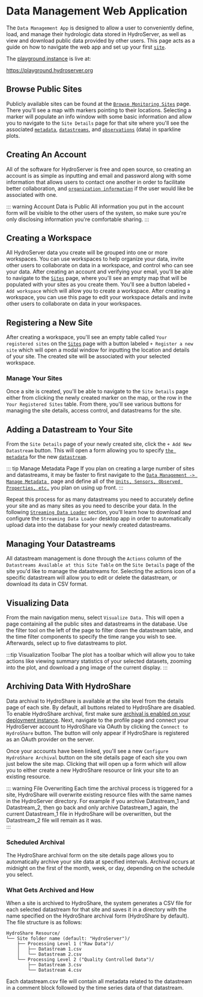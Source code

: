 # Data Management Web Application

The `Data Management App` is designed to allow a user to conveniently define, load, and manage their hydrologic data stored in HydroServer, as well as view and download public data provided by other users. This page acts as a guide on how to navigate the web app and set up your first [`site`](/guide/terminology.md#sites).

The [playground instance](/guide/getting-started.md#explore-our-playground-instance) is live at:

https://playground.hydroserver.org

## Browse Public Sites

Publicly available sites can be found at the [`Browse Monitoring Sites`](https://playground.hydroserver.org/browse) page. There you'll see a map with markers pointing to their locations. Selecting a marker will populate an info window with some basic information and allow you to navigate to the `Site Details` page for that site where you'll see the associated [`metadata`](/guide/terminology.md#site-metadata), [`datastreams`](/guide/terminology.md#datastreams), and [`observations`](/guide/terminology.md#observations) (data) in sparkline plots.

## Creating An Account

All of the software for HydroServer is free and open source, so creating an account is as simple as inputting and email and password along with some information that allows users to contact one another in order to facilitate better collaboration, and [`organization information`](/guide/terminology.md#site-ownership) if the user would like be associated with one.

::: warning Account Data is Public
All information you put in the account form will be visible to the other users of the system, so make sure you're only disclosing information you're comfortable sharing.
:::

## Creating a Workspace

All HydroServer data you create will be grouped into one or more workspaces. You can use workspaces to help organize your data, invite other users to collaborate on data in a workspace, and control who can see your data. After creating an account and verifying your email, you'll be able to navigate to the [`Sites`](https://playground.hydroserver.org/sites) page, where you'll see an empty map that will be populated with your sites as you create them. You'll see a button labeled `+ Add workspace` which will allow you to create a workspace. After creating a workspace, you can use this page to edit your workspace details and invite other users to collaborate on data in your workspaces.

## Registering a New Site

After creating a workspace, you'll see an empty table called `Your registered sites` on the [`Sites`](https://playground.hydroserver.org/sites) page with a button labeled `+ Register a new site` which will open a modal window for inputting the location and details of your site. The created site will be associated with your selected workspace.

### Manage Your Sites

Once a site is created, you'll be able to navigate to the `Site Details` page either from clicking the newly created marker on the map, or the row in the `Your Registered Sites` table. From there, you'll see various buttons for managing the site details, access control, and datastreams for the site.

## Adding a Datastream to Your Site

From the `Site Details` page of your newly created site, click the `+ Add New Datastream` button. This will open a form allowing you to specify [`the metadata`](/guide/terminology.md#_1-direct-metadata) for the new [`datastream`](/guide/terminology.md#datastreams).

::: tip Manage Metadata Page
If you plan on creating a large number of sites and datastreams, it may be faster to first navigate to the [`Data Management -> Manage Metadata `](https://playground.hydroserver.org/metadata) page and define all of the [`Units, Sensors, Observed Properties, etc.`](/guide/terminology.md#_2-linked-metadata) you plan on using up front.
:::

Repeat this process for as many datastreams you need to accurately define your site and as many sites as you need to describe your data. In the following [`Streaming Data Loader`](streaming-data-loader.md) section, you'll learn how to download and configure the `Streaming Data Loader` desktop app in order to automatically upload data into the database for your newly created datastreams.

## Managing Your Datastreams

All datastream management is done through the `Actions` column of the `Datastreams Available at this Site Table` on the `Site Details` page of the site you'd like to manage the datastreams for.
Selecting the actions icon of a specific datastream will allow you to edit or delete the datastream, or download its data in CSV format.

## Visualizing Data

From the main navigation menu, select `Visualize Data.` This will open a page containing all the public sites and datastreams in the database. Use the filter tool on the left of the page to filter down the datastream table, and the time filter components to specify the time range you wish to see. Afterwards, select up to five datastreams to plot.

:::tip Visualization Toolbar
The plot has a toolbar which will allow you to take actions like viewing summary statistics of your selected datasets, zooming into the plot, and download a png image of the current display.
:::

## Archiving Data With HydroShare

Data archival to HydroShare is available at the site level from the details page of each site. By default, all buttons related to HydroShare are disabled. To enable HydroShare archival, first make sure [archival is enabled on your deployment instance](../deployment/aws-deployment-terraform.html#hydoshare-oauth-settings). Next, navigate to the profile page and connect your HydroServer account to HydroShare via OAuth by clicking the `Connect to HydroShare` button. The button will only appear if HydroShare is registered as an OAuth provider on the server.

Once your accounts have been linked, you'll see a new `Configure HydroShare Archival` button on the site details page of each site you own just below the site map. Clicking that will open up a form which will allow you to either create a new HydroShare resource or link your site to an existing resource.

::: warning File Overwriting
Each time the archival process is triggered for a site, HydroShare will overwrite existing resource files with the same names in the HydroServer directory. For example if you archive Datastream_1 and Datastream_2, then go back and only archive Datastream_1 again, the current Datastream_1 file in HydroShare will be overwritten, but the Datastream_2 file will remain as it was.  
:::

### Scheduled Archival

The HydroShare archival form on the site details page allows you to automatically archive your site data at specified intervals. Archival occurs at midnight on the first of the month, week, or day, depending on the schedule you select.

### What Gets Archived and How

When a site is archived to HydroShare, the system generates a CSV file for each selected datastream for that site and saves it in a directory with the name specified on the HydroShare archival form (HydroShare by default). The file structure is as follows:

```plaintext
HydroShare Resource/
└── Site folder name (default: "HydroServer")/
    ├── Processing Level 1 ("Raw Data")/
    │   ├── Datastream 1.csv
    │   └── Datastream 2.csv
    └── Processing Level 2 ("Quality Controlled Data")/
        ├── Datastream 3.csv
        └── Datastream 4.csv
```

Each datastream.csv file will contain all metadata related to the datastream in a comment block followed by the time series data of that datastream.
